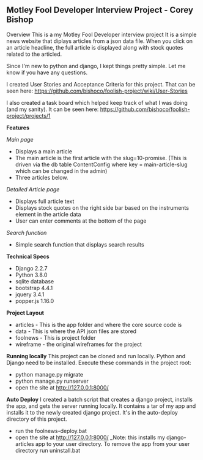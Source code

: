 ## Motley Fool Developer Interview Project - Corey Bishop

Overview
This is a my Motley Fool Developer interview project It is a simple news website that diplays articles from a json data file. When you click on an article headline, the full article is displayed along with stock quotes related to the articled.

Since I'm new to python and django, I kept things pretty simple. Let me know if you have any questions.

I created User Stories and Acceptance Criteria for this project. That can be seen here: https://github.com/bishoco/foolish-project/wiki/User-Stories

I also created a task board which helped keep track of what I was doing (and my sanity). It can be seen here: https://github.com/bishoco/foolish-project/projects/1

**Features**

_Main page_
* Displays a main article
* The main article is the first article with the slug=10-promise. (This is driven via the db table ContentConfig where key = main-article-slug which can be changed in the admin)
* Three articles below.

_Detailed Article page_
* Displays full article text
* Displays stock quotes on the right side bar based on the instruments element in the article data
* User can enter comments at the bottom of the page

_Search function_
* Simple search function that displays search results

**Technical Specs**
* Django 2.2.7
* Python 3.8.0
* sqlite database
* bootstrap 4.4.1
* jquery 3.4.1
* popper.js 1.16.0

**Project Layout**
* articles - This is the app folder and where the core source code is
* data - This is where the API json files are stored
* foolnews - This is project folder
* wireframe - the original wireframes for the project

**Running locally**
This project can be cloned and run locally. Python and Django need to be installed. Execute these commands in the project root:
* python manage.py migrate
* python manage.py runserver
* open the site at http://127.0.0.1:8000/

**Auto Deploy**
I created a batch script that creates a django project, installs the app, and gets the server running locally. It contains a tar of my app and installs it to the newly created django project. It's in the auto-deploy directory of this project. 
* run the foolnews-deploy.bat
* open the site at http://127.0.0.1:8000/
_Note: this installs my django-articles app to your user directory. To remove the app from your user directory run uninstall.bat

